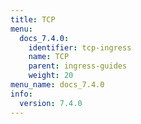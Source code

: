 ```yaml
---
title: TCP
menu:
  docs_7.4.0:
    identifier: tcp-ingress
    name: TCP
    parent: ingress-guides
    weight: 20
menu_name: docs_7.4.0
info:
  version: 7.4.0
---
```


